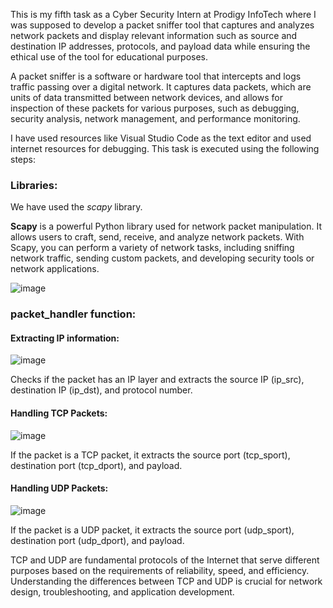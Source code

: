 This is my fifth task as a Cyber Security Intern at Prodigy InfoTech where I was supposed to develop a packet sniffer tool that captures and analyzes network packets and display relevant information such as source and destination IP addresses, protocols, and payload data while ensuring the ethical use of the tool for educational purposes.

A packet sniffer is a software or hardware tool that intercepts and logs traffic passing over a digital network. It captures data packets, which are units of data transmitted between network devices, and allows for inspection of these packets for various purposes, such as debugging, security analysis, network management, and performance monitoring.

I have used resources like Visual Studio Code as the text editor and used internet resources for debugging. This task is executed using the following steps:

<h3>Libraries:</h3>

We have used the _scapy_ library.

**Scapy** is a powerful Python library used for network packet manipulation. It allows users to craft, send, receive, and analyze network packets. With Scapy, you can perform a variety of network tasks, including sniffing network traffic, sending custom packets, and developing security tools or network applications.

![image](https://github.com/gpanushka/PRODIGY_CS_05/assets/167328539/46d64996-af18-4283-a628-767df358261c)

<h3>packet_handler function:</h3>
<h4>Extracting IP information:</h4>

![image](https://github.com/gpanushka/PRODIGY_CS_05/assets/167328539/37217ffc-e6bf-4b6e-b576-85ec32cd06f0)

Checks if the packet has an IP layer and extracts the source IP (ip_src), destination IP (ip_dst), and protocol number.

<h4>Handling TCP Packets:</h4>

![image](https://github.com/gpanushka/PRODIGY_CS_05/assets/167328539/b242fabc-2329-4a47-a7bb-ab79414019c1)

If the packet is a TCP packet, it extracts the source port (tcp_sport), destination port (tcp_dport), and payload.

<h4>Handling UDP Packets:</h4>

![image](https://github.com/gpanushka/PRODIGY_CS_05/assets/167328539/ac576760-7a65-4789-a6fa-cf4c749c86fc)

If the packet is a UDP packet, it extracts the source port (udp_sport), destination port (udp_dport), and payload.

TCP and UDP are fundamental protocols of the Internet that serve different purposes based on the requirements of reliability, speed, and efficiency. Understanding the differences between TCP and UDP is crucial for network design, troubleshooting, and application development.
